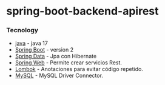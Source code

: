 # spring-boot-backend-apirest

### Tecnology

* [java]() - java 17
* [Spring Boot]() - version 2
* [Spring Data]() - Jpa con Hibernate
* [Spring Web]() - Permite crear servicios Rest. 
* [Lombok]() - Anotaciones para evitar código repetido.
* [MySQL]() - MySQL Driver Connector.
